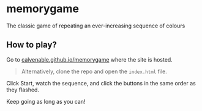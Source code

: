 # memorygame
The classic game of repeating an ever-increasing sequence of colours

## How to play?
Go to [calvenable.github.io/memorygame](https://calvenable.github.io/memorygame) where the site is hosted.
>Alternatively, clone the repo and open the `index.html` file.

Click Start, watch the sequence, and click the buttons in the same order as they flashed.

Keep going as long as you can!